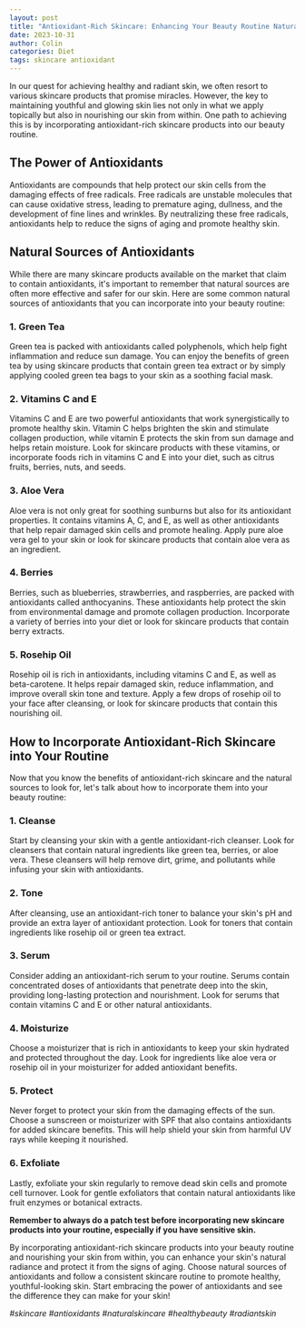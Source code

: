```yaml
---
layout: post
title: "Antioxidant-Rich Skincare: Enhancing Your Beauty Routine Naturally"
date: 2023-10-31
author: Colin
categories: Diet
tags: skincare antioxidant
---
```


In our quest for achieving healthy and radiant skin, we often resort to various skincare products that promise miracles. However, the key to maintaining youthful and glowing skin lies not only in what we apply topically but also in nourishing our skin from within. One path to achieving this is by incorporating antioxidant-rich skincare products into our beauty routine. 

## The Power of Antioxidants

Antioxidants are compounds that help protect our skin cells from the damaging effects of free radicals. Free radicals are unstable molecules that can cause oxidative stress, leading to premature aging, dullness, and the development of fine lines and wrinkles. By neutralizing these free radicals, antioxidants help to reduce the signs of aging and promote healthy skin.

## Natural Sources of Antioxidants

While there are many skincare products available on the market that claim to contain antioxidants, it's important to remember that natural sources are often more effective and safer for our skin. Here are some common natural sources of antioxidants that you can incorporate into your beauty routine:

### 1. Green Tea

Green tea is packed with antioxidants called polyphenols, which help fight inflammation and reduce sun damage. You can enjoy the benefits of green tea by using skincare products that contain green tea extract or by simply applying cooled green tea bags to your skin as a soothing facial mask.

### 2. Vitamins C and E

Vitamins C and E are two powerful antioxidants that work synergistically to promote healthy skin. Vitamin C helps brighten the skin and stimulate collagen production, while vitamin E protects the skin from sun damage and helps retain moisture. Look for skincare products with these vitamins, or incorporate foods rich in vitamins C and E into your diet, such as citrus fruits, berries, nuts, and seeds.

### 3. Aloe Vera

Aloe vera is not only great for soothing sunburns but also for its antioxidant properties. It contains vitamins A, C, and E, as well as other antioxidants that help repair damaged skin cells and promote healing. Apply pure aloe vera gel to your skin or look for skincare products that contain aloe vera as an ingredient.

### 4. Berries

Berries, such as blueberries, strawberries, and raspberries, are packed with antioxidants called anthocyanins. These antioxidants help protect the skin from environmental damage and promote collagen production. Incorporate a variety of berries into your diet or look for skincare products that contain berry extracts.

### 5. Rosehip Oil

Rosehip oil is rich in antioxidants, including vitamins C and E, as well as beta-carotene. It helps repair damaged skin, reduce inflammation, and improve overall skin tone and texture. Apply a few drops of rosehip oil to your face after cleansing, or look for skincare products that contain this nourishing oil.

## How to Incorporate Antioxidant-Rich Skincare into Your Routine

Now that you know the benefits of antioxidant-rich skincare and the natural sources to look for, let's talk about how to incorporate them into your beauty routine:

### 1. Cleanse

Start by cleansing your skin with a gentle antioxidant-rich cleanser. Look for cleansers that contain natural ingredients like green tea, berries, or aloe vera. These cleansers will help remove dirt, grime, and pollutants while infusing your skin with antioxidants.

### 2. Tone

After cleansing, use an antioxidant-rich toner to balance your skin's pH and provide an extra layer of antioxidant protection. Look for toners that contain ingredients like rosehip oil or green tea extract.

### 3. Serum

Consider adding an antioxidant-rich serum to your routine. Serums contain concentrated doses of antioxidants that penetrate deep into the skin, providing long-lasting protection and nourishment. Look for serums that contain vitamins C and E or other natural antioxidants.

### 4. Moisturize

Choose a moisturizer that is rich in antioxidants to keep your skin hydrated and protected throughout the day. Look for ingredients like aloe vera or rosehip oil in your moisturizer for added antioxidant benefits.

### 5. Protect

Never forget to protect your skin from the damaging effects of the sun. Choose a sunscreen or moisturizer with SPF that also contains antioxidants for added skincare benefits. This will help shield your skin from harmful UV rays while keeping it nourished.

### 6. Exfoliate

Lastly, exfoliate your skin regularly to remove dead skin cells and promote cell turnover. Look for gentle exfoliators that contain natural antioxidants like fruit enzymes or botanical extracts.

**Remember to always do a patch test before incorporating new skincare products into your routine, especially if you have sensitive skin.**

By incorporating antioxidant-rich skincare products into your beauty routine and nourishing your skin from within, you can enhance your skin's natural radiance and protect it from the signs of aging. Choose natural sources of antioxidants and follow a consistent skincare routine to promote healthy, youthful-looking skin. Start embracing the power of antioxidants and see the difference they can make for your skin! 

*#skincare #antioxidants #naturalskincare #healthybeauty #radiantskin*